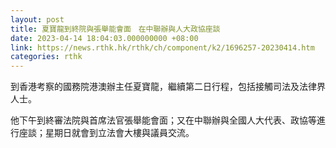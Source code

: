 ```yaml
---
layout: post
title: 夏寶龍到終院與張舉能會面　在中聯辦與人大政協座談
date: 2023-04-14 18:04:03.000000000 +08:00
link: https://news.rthk.hk/rthk/ch/component/k2/1696257-20230414.htm
categories: rthk
---
```


到香港考察的國務院港澳辦主任夏寶龍，繼續第二日行程，包括接觸司法及法律界人士。

他下午到終審法院與首席法官張舉能會面；又在中聯辦與全國人大代表、政協等進行座談；星期日就會到立法會大樓與議員交流。
